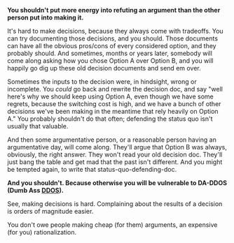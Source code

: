 **You shouldn't put more energy into refuting an argument than the other person put into making it.**

It's hard to make decisions, because they always come with tradeoffs. You can try documenting those decisions, and you should. Those documents can have all the obvious pros/cons of every considered option, and they probably should. And sometimes, months or years later, somebody will come along asking how you chose Option A over Option B, and you will happily go dig up these old decision documents and send em over.

Sometimes the inputs to the decision were, in hindsight, wrong or incomplete. You _could_ go back and rewrite the decision doc, and say "well here's why we should keep using Option A, even though we have some regrets, because the switching cost is high, and we have a bunch of other decisions we've been making in the meantime that rely heavily on Option A." You probably shouldn't do that often; defending the status quo isn't usually that valuable.

And then some argumentative person, or a reasonable person having an argumentative day, will come along. They'll argue that Option B was always, obviously, the right answer. They won't read your old decision doc. They'll just bang the table and get mad that the past isn't different. And you might be tempted again, to write that status-quo-defending-doc.

**And you shouldn't. Because otherwise you will be vulnerable to DA-DDOS (Dumb Ass [DDOS](https://en.wikipedia.org/wiki/Denial-of-service_attack)).**

See, making decisions is hard. Complaining about the results of a decision is orders of magnitude easier.

You don't owe people making cheap (for them) arguments, an expensive (for you) rationalization.
